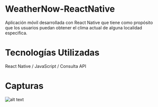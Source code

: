 # WeatherNow-ReactNative
Aplicación móvil desarrollada con React Native que tiene como propósito que los usuarios puedan obtener el clima actual de alguna localidad especifica.

# Tecnologías Utilizadas
React Native / JavaScript / Consulta API

# Capturas
![alt text](https://github.com/MartinLaRosa27/CotizadorCriptomonedas-ReactNative/blob/main/resources/captura1.png?raw=true)